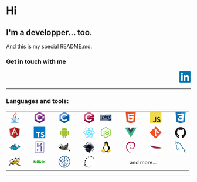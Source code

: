 # Hi

## I'm a developper... too.
And this is my special README.md.

### Get in touch with me
[<img alt="" align="right" width="32px" src="https://raw.githubusercontent.com/4E71-NOP/4E71-NOP/master/assets/img/linkedin-original.svg" />](https://www.linkedin.com/in/faust-maria-de-arevalo-99b456132/)
<br/>
<br/>

---

### Languages and tools:


<table width="80%" style="border:0px; margin-left:auto; margin-right:auto">
<tr>
<td style="text-align:center; word-spacing:32px;">

<img alt="" width="32px" src="https://raw.githubusercontent.com/4E71-NOP/4E71-NOP/master/assets/img/java-original.svg"/>
<img alt="" width="32px" src="https://raw.githubusercontent.com/4E71-NOP/4E71-NOP/master/assets/img/csharp-original.svg"/>
<img alt="" width="32px" src="https://raw.githubusercontent.com/4E71-NOP/4E71-NOP/master/assets/img/c-original.svg"/>
<img alt="" width="32px" src="https://raw.githubusercontent.com/4E71-NOP/4E71-NOP/master/assets/img/cplusplus-original.svg"/>
</td>
<td style="text-align:center; word-spacing:32px;">
<img alt="" width="32px" src="https://raw.githubusercontent.com/4E71-NOP/4E71-NOP/master/assets/img/php-original.svg"/>
<img alt="" width="32px" src="https://raw.githubusercontent.com/4E71-NOP/4E71-NOP/master/assets/img/html5-original.svg"/>
<img alt="" width="32px" src="https://raw.githubusercontent.com/4E71-NOP/4E71-NOP/master/assets/img/javascript-original.svg"/>
<img alt="" width="32px" src="https://raw.githubusercontent.com/4E71-NOP/4E71-NOP/master/assets/img/css3-original.svg"/>
</td>
</tr>


<tr>
<td style="text-align:center; word-spacing:32px;">
<img alt="" width="32px" src="https://raw.githubusercontent.com/4E71-NOP/4E71-NOP/master/assets/img/angularjs-original.svg"/>
<img alt="" width="32px" src="https://raw.githubusercontent.com/4E71-NOP/4E71-NOP/master/assets/img/typescript-original.svg"/>
<img alt="" width="32px" src="https://raw.githubusercontent.com/4E71-NOP/4E71-NOP/master/assets/img/android-original.svg"/>
<img alt="" width="32px" src="https://raw.githubusercontent.com/4E71-NOP/4E71-NOP/master/assets/img/react-original.svg"/>
</td>
<td style="text-align:center; word-spacing:32px;">
<img alt="" width="32px" src="https://raw.githubusercontent.com/4E71-NOP/4E71-NOP/master/assets/img/nodejs-original.svg"/>
<img alt="" width="32px" src="https://raw.githubusercontent.com/4E71-NOP/4E71-NOP/master/assets/img/vuejs-original.svg"/>
<img alt="" width="32px" src="https://raw.githubusercontent.com/4E71-NOP/4E71-NOP/master/assets/img/git-original.svg"/>
<img alt="" width="32px" src="https://raw.githubusercontent.com/4E71-NOP/4E71-NOP/master/assets/img/github-original.svg"/>
</td>
</tr>


<tr>
<td style="text-align:center; word-spacing:32px;">
<img alt="" width="32px" src="https://raw.githubusercontent.com/4E71-NOP/4E71-NOP/master/assets/img/docker-original.svg"/>
<img alt="" width="32px" src="https://raw.githubusercontent.com/4E71-NOP/4E71-NOP/master/assets/img/heroku-original.svg"/>
<img alt="" width="32px" src="https://raw.githubusercontent.com/4E71-NOP/4E71-NOP/master/assets/img/gimp-original.svg"/>
<img alt="" width="32px" src="https://raw.githubusercontent.com/4E71-NOP/4E71-NOP/master/assets/img/inkscape-original.svg"/>
</td>
<td style="text-align:center; word-spacing:32px;">
<img alt="" width="32px" src="https://raw.githubusercontent.com/4E71-NOP/4E71-NOP/master/assets/img/linux-original.svg"/>
<img alt="" width="32px" src="https://raw.githubusercontent.com/4E71-NOP/4E71-NOP/master/assets/img/debian-original.svg"/>
<img alt="" width="32px" src="https://raw.githubusercontent.com/4E71-NOP/4E71-NOP/master/assets/img/apache-original.svg"/>
<img alt="" width="32px" src="https://raw.githubusercontent.com/4E71-NOP/4E71-NOP/master/assets/img/mysql-original.svg"/>
</td>
</tr>

<tr>
<td style="text-align:center; word-spacing:32px;">
<img alt="" width="32px" src="https://raw.githubusercontent.com/4E71-NOP/4E71-NOP/master/assets/img/tomcat-original.svg"/>
<img alt="" width="32px" src="https://raw.githubusercontent.com/4E71-NOP/4E71-NOP/master/assets/img/nginx-original.svg"/>
<img alt="" width="32px" src="https://raw.githubusercontent.com/4E71-NOP/4E71-NOP/master/assets/img/sourcetree-original.svg"/>
<img alt="" width="32px" src="https://raw.githubusercontent.com/4E71-NOP/4E71-NOP/master/assets/img/ssh-original.svg"/>
</td>
<td style="text-align:center;">
and more...
</td>
</tr>
</table>

---
